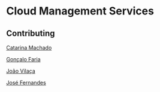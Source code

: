 # Cloud Management Services


## Contributing

[Catarina Machado](https://github.com/catarinamachado)

[Gonçalo Faria](https://github.com/Goncalo-Faria)

[João Vilaça](https://github.com/machadovilaca)

[José Fernandes](https://github.com/Felfit)
